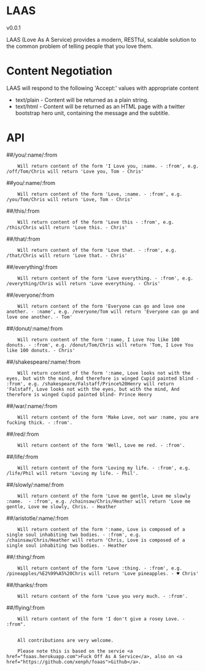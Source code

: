 <html>

# LAAS
v0.0.1

LAAS (Love As A Service) provides a modern, RESTful, scalable solution to the common problem of telling people that you love them.

# Content Negotiation

LAAS will respond to the following 'Accept:' values with appropriate content

* text/plain - Content will be returned as a plain string.
* text/html - Content will be returned as an HTML page with a twitter bootstrap hero unit, containing the message and the subtitle.

# API

##/you/:name/:from

        Will return content of the form 'I Love you, :name. - :from', e.g. /off/Tom/Chris will return 'Love you, Tom - Chris'

##you/:name/:from

        Will return content of the form 'Love, :name. - :from', e.g. /you/Tom/Chris will return 'Love, Tom - Chris'

##/this/:from

        Will return content of the form 'Love this - :from', e.g. /this/Chris will return 'Love this. - Chris'

##/that/:from

        Will return content of the form 'Love that. - :from', e.g. /that/Chris will return 'Love that. - Chris'

##/everything/:from

        Will return content of the form 'Love everything. - :from', e.g. /everything/Chris will return 'Love everything. - Chris'

##/everyone/:from

        Will return content of the form 'Everyone can go and love one another. - :name', e.g. /everyone/Tom will return 'Everyone can go and love one another. - Tom'

##/donut/:name/:from

        Will return content of the form ':name, I Love You like 100 donuts. - :from', e.g. /donut/Tom/Chris will return 'Tom, I Love You like 100 donuts. - Chris'

##/shakespeare/:name/:from

        Will return content of the form ':name, Love looks not with the eyes, but with the mind, And therefore is winged Cupid painted blind - :from', e.g. /shakespeare/Falstaff/Prince%20Henry will return 'Falstaff, Love looks not with the eyes, but with the mind, And therefore is winged Cupid painted blind- Prince Henry

##/war/:name/:from

        Will return content of the form 'Make Love, not war :name, you are fucking thick. - :from'.  

##/red/:from

        Will return content of the form 'Well, Love me red. - :from'. 

##/life/:from

        Will return content of the form 'Loving my life. - :from', e.g. /life/Phil will return 'Loving my life. - Phil'.

##/slowly/:name/:from

        Will return content of the form 'Love me gentle, Love me slowly :name.  - :from', e.g. /chainsaw/Chris/Heather will return 'Love me gentle, Love me slowly, Chris. - Heather

##/aristotle/:name/:from

        Will return content of the form ':name, Love is composed of a single soul inhabiting two bodies. - :from', e.g. /chainsaw/Chris/Heather will return 'Chris, Love is composed of a single soul inhabiting two bodies. - Heather

##/:thing/:from

        Will return content of the form 'Love :thing. - :from', e.g. /pineapples/%E2%99%A5%20Chris will return 'Love pineapples. - ♥ Chris' 

##/thanks/:from

        Will return content of the form 'Love you very much. - :from'. 

##/flying/:from

        Will return content of the form 'I don't give a rosey Love. - :from". 


        All contributions are very welcome.

        Please note this is based on the servie <a href="foaas.herokuapp.com">Fuck Off As A Service</a>, also on <a href="https://github.com/xenph/foaas">Github</a>.